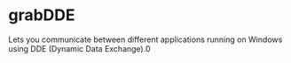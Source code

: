 # grabDDE
Lets you communicate between different applications running on Windows using DDE (Dynamic Data Exchange).0
